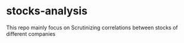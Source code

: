 # stocks-analysis
This repo mainly focus on Scrutinizing correlations between stocks of different companies
